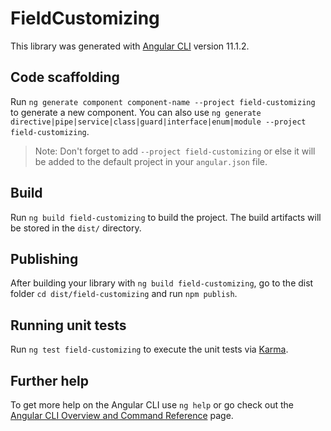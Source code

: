 # FieldCustomizing

This library was generated with [Angular CLI](https://github.com/angular/angular-cli) version 11.1.2.

## Code scaffolding

Run `ng generate component component-name --project field-customizing` to generate a new component. You can also use `ng generate directive|pipe|service|class|guard|interface|enum|module --project field-customizing`.
> Note: Don't forget to add `--project field-customizing` or else it will be added to the default project in your `angular.json` file. 

## Build

Run `ng build field-customizing` to build the project. The build artifacts will be stored in the `dist/` directory.

## Publishing

After building your library with `ng build field-customizing`, go to the dist folder `cd dist/field-customizing` and run `npm publish`.

## Running unit tests

Run `ng test field-customizing` to execute the unit tests via [Karma](https://karma-runner.github.io).

## Further help

To get more help on the Angular CLI use `ng help` or go check out the [Angular CLI Overview and Command Reference](https://angular.io/cli) page.
